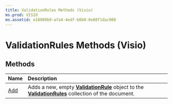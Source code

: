 ```yaml
---
title: ValidationRules Methods (Visio)
ms.prod: VISIO
ms.assetid: e18909b9-afa4-4edf-b8b0-0e80f1dac008
---
```



# ValidationRules Methods (Visio)

## Methods



|**Name**|**Description**|
|:-----|:-----|
|[Add](validationrules-add-method-visio.md)|Adds a new, empty  **[ValidationRule](validationrule-object-visio.md)** object to the **[ValidationRules](validationrules-object-visio.md)** collection of the document.|

